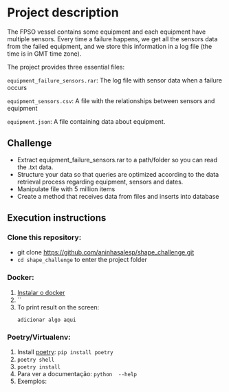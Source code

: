# Project description

The FPSO vessel contains some equipment and each equipment have multiple sensors. Every time a failure happens, we get all the sensors data from the failed equipment, and we store this information in a log file (the time is in GMT time zone).

The project provides three essential files:

`equipment_failure_sensors.rar`: The log file with sensor data when a failure occurs

`equipment_sensors.csv`: A file with the relationships between sensors and equipment

`equipment.json`: A file containing data about equipment.

## Challenge

- Extract equipment_failure_sensors.rar to a path/folder so you can read the .txt data.
- Structure your data so that queries are optimized according to the data retrieval process regarding equipment, sensors and dates.
- Manipulate file with 5 million items
- Create a method that receives data from files and inserts into database

## Execution instructions
### Clone this repository:
- git clone https://github.com/aninhasalesp/shape_challenge.git
- `cd shape_challenge` to enter the project folder

### Docker:
1. [Instalar o docker](https://docs.docker.com/get-docker/)
2. ``
3. To print result on the screen:
    ```
    adicionar algo aqui
    
    ```

### Poetry/Virtualenv:
1. Install [poetry](https://python-poetry.org/docs/#installation): `pip install poetry`
2. `poetry shell`
3. `poetry install`
4. Para ver a documentação: `python  --help`
5. Exemplos: 
    
